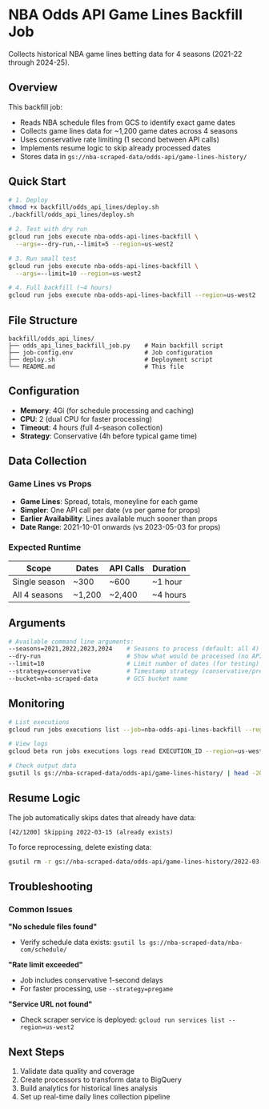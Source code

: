 # NBA Odds API Game Lines Backfill Job

Collects historical NBA game lines betting data for 4 seasons (2021-22 through 2024-25).

## Overview

This backfill job:
- Reads NBA schedule files from GCS to identify exact game dates
- Collects game lines data for ~1,200 game dates across 4 seasons
- Uses conservative rate limiting (1 second between API calls)
- Implements resume logic to skip already processed dates
- Stores data in `gs://nba-scraped-data/odds-api/game-lines-history/`

## Quick Start

```bash
# 1. Deploy
chmod +x backfill/odds_api_lines/deploy.sh
./backfill/odds_api_lines/deploy.sh

# 2. Test with dry run
gcloud run jobs execute nba-odds-api-lines-backfill \
  --args=--dry-run,--limit=5 --region=us-west2

# 3. Run small test
gcloud run jobs execute nba-odds-api-lines-backfill \
  --args=--limit=10 --region=us-west2

# 4. Full backfill (~4 hours)
gcloud run jobs execute nba-odds-api-lines-backfill --region=us-west2
```

## File Structure

```
backfill/odds_api_lines/
├── odds_api_lines_backfill_job.py    # Main backfill script
├── job-config.env                    # Job configuration
├── deploy.sh                         # Deployment script
└── README.md                         # This file
```

## Configuration

- **Memory**: 4Gi (for schedule processing and caching)
- **CPU**: 2 (dual CPU for faster processing)
- **Timeout**: 4 hours (full 4-season collection)
- **Strategy**: Conservative (4h before typical game time)

## Data Collection

### Game Lines vs Props
- **Game Lines**: Spread, totals, moneyline for each game
- **Simpler**: One API call per date (vs per game for props)
- **Earlier Availability**: Lines available much sooner than props
- **Date Range**: 2021-10-01 onwards (vs 2023-05-03 for props)

### Expected Runtime

| Scope | Dates | API Calls | Duration |
|-------|-------|-----------|----------|
| Single season | ~300 | ~600 | ~1 hour |
| All 4 seasons | ~1,200 | ~2,400 | ~4 hours |

## Arguments

```bash
# Available command line arguments:
--seasons=2021,2022,2023,2024    # Seasons to process (default: all 4)
--dry-run                        # Show what would be processed (no API calls)
--limit=10                       # Limit number of dates (for testing)
--strategy=conservative          # Timestamp strategy (conservative/pregame/final)
--bucket=nba-scraped-data        # GCS bucket name
```

## Monitoring

```bash
# List executions
gcloud run jobs executions list --job=nba-odds-api-lines-backfill --region=us-west2

# View logs
gcloud beta run jobs executions logs read EXECUTION_ID --region=us-west2

# Check output data
gsutil ls gs://nba-scraped-data/odds-api/game-lines-history/ | head -20
```

## Resume Logic

The job automatically skips dates that already have data:
```
[42/1200] Skipping 2022-03-15 (already exists)
```

To force reprocessing, delete existing data:
```bash
gsutil rm -r gs://nba-scraped-data/odds-api/game-lines-history/2022-03-15/
```

## Troubleshooting

### Common Issues

**"No schedule files found"**
- Verify schedule data exists: `gsutil ls gs://nba-scraped-data/nba-com/schedule/`

**"Rate limit exceeded"**
- Job includes conservative 1-second delays
- For faster processing, use `--strategy=pregame`

**"Service URL not found"**
- Check scraper service is deployed: `gcloud run services list --region=us-west2`

## Next Steps

1. Validate data quality and coverage
2. Create processors to transform data to BigQuery
3. Build analytics for historical lines analysis
4. Set up real-time daily lines collection pipeline
